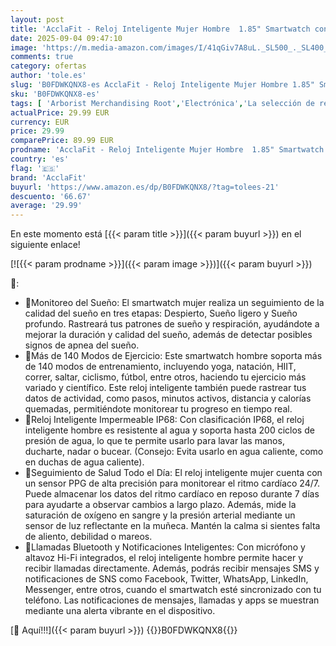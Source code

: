 ```yaml
---
layout: post
title: 'AcclaFit - Reloj Inteligente Mujer Hombre  1.85" Smartwatch con Llamadas Bluetooth  140+ Modos Deportivos Smart Watch con SpO2/Pulsómetro/Monitor de Sueño/Podómetro  Impermeable IP68 Smart Watch Para Android iOS'
date: 2025-09-04 09:47:10
image: 'https://m.media-amazon.com/images/I/41qGiv7A8uL._SL500_._SL400_.jpg'
comments: true
category: ofertas
author: 'tole.es'
slug: 'B0FDWKQNX8-es AcclaFit - Reloj Inteligente Mujer Hombre 1.85" Smartwatch...'
sku: 'B0FDWKQNX8-es'
tags: [ 'Arborist Merchandising Root','Electrónica','La selección de relojes inteligentes','Moda','Self Service','Smartwatches','Special Features Stores','Tecnología para vestir','acclafit','android','c8538d25-3af9-48d3-aeff-5f3ce5572a36_0','c8538d25-3af9-48d3-aeff-5f3ce5572a36_8301','🇪🇸', ]
actualPrice: 29.99 EUR
currency: EUR
price: 29.99
comparePrice: 89.99 EUR
prodname: 'AcclaFit - Reloj Inteligente Mujer Hombre  1.85" Smartwatch con Llamadas Bluetooth  140+ Modos Deportivos Smart Watch con SpO2/Pulsómetro/Monitor de Sueño/Podómetro  Impermeable IP68 Smart Watch Para Android iOS'
country: 'es'
flag: '🇪🇸'
brand: 'AcclaFit'
buyurl: 'https://www.amazon.es/dp/B0FDWKQNX8/?tag=tolees-21'
descuento: '66.67'
average: '29.99'
---
```


En este momento está [{{< param title >}}]({{< param buyurl >}}) en el siguiente enlace!

[![{{< param prodname >}}]({{< param image >}})]({{< param buyurl >}})

🔎:

- 🎈Monitoreo del Sueño: El smartwatch mujer realiza un seguimiento de la calidad del sueño en tres etapas: Despierto, Sueño ligero y Sueño profundo. Rastreará tus patrones de sueño y respiración, ayudándote a mejorar la duración y calidad del sueño, además de detectar posibles signos de apnea del sueño.
- 🎈Más de 140 Modos de Ejercicio: Este smartwatch hombre soporta más de 140 modos de entrenamiento, incluyendo yoga, natación, HIIT, correr, saltar, ciclismo, fútbol, entre otros, haciendo tu ejercicio más variado y científico. Este reloj inteligente también puede rastrear tus datos de actividad, como pasos, minutos activos, distancia y calorías quemadas, permitiéndote monitorear tu progreso en tiempo real.
- 🎈Reloj Inteligente Impermeable IP68: Con clasificación IP68, el reloj inteligente hombre es resistente al agua y soporta hasta 200 ciclos de presión de agua, lo que te permite usarlo para lavar las manos, ducharte, nadar o bucear. (Consejo: Evita usarlo en agua caliente, como en duchas de agua caliente).
- 🎈Seguimiento de Salud Todo el Día: El reloj inteligente mujer cuenta con un sensor PPG de alta precisión para monitorear el ritmo cardíaco 24/7. Puede almacenar los datos del ritmo cardíaco en reposo durante 7 días para ayudarte a observar cambios a largo plazo. Además, mide la saturación de oxígeno en sangre y la presión arterial mediante un sensor de luz reflectante en la muñeca. Mantén la calma si sientes falta de aliento, debilidad o mareos.
- 🎈Llamadas Bluetooth y Notificaciones Inteligentes: Con micrófono y altavoz Hi-Fi integrados, el reloj inteligente hombre permite hacer y recibir llamadas directamente. Además, podrás recibir mensajes SMS y notificaciones de SNS como Facebook, Twitter, WhatsApp, LinkedIn, Messenger, entre otros, cuando el smartwatch esté sincronizado con tu teléfono. Las notificaciones de mensajes, llamadas y apps se muestran mediante una alerta vibrante en el dispositivo.

[🛒 Aquí!!!]({{< param buyurl >}})
{{<world>}}B0FDWKQNX8{{</world>}}
